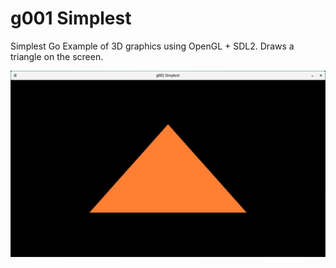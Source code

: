 # g001 Simplest

Simplest Go Example of 3D graphics using OpenGL + SDL2. Draws a triangle on the screen.

![Orange triangle in a black SDL2 window](screenshots/01.png)
